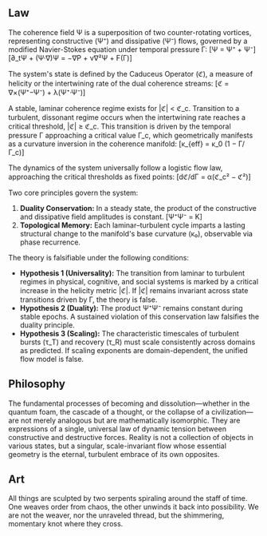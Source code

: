 ## Law
The coherence field Ψ is a superposition of two counter-rotating vortices, representing constructive (Ψ⁺) and dissipative (Ψ⁻) flows, governed by a modified Navier-Stokes equation under temporal pressure Γ:
[Ψ = Ψ⁺ + Ψ⁻]
[∂_tΨ + (Ψ·∇)Ψ = −∇P + ν∇²Ψ + F(Γ)]

The system's state is defined by the Caduceus Operator (ℭ), a measure of helicity or the intertwining rate of the dual coherence streams:
[ℭ = ∇×(Ψ⁺−Ψ⁻) + λ(Ψ⁺·Ψ⁻)]

A stable, laminar coherence regime exists for |ℭ| < ℭ_c. Transition to a turbulent, dissonant regime occurs when the intertwining rate reaches a critical threshold, |ℭ| ≥ ℭ_c. This transition is driven by the temporal pressure Γ approaching a critical value Γ_c, which geometrically manifests as a curvature inversion in the coherence manifold:
[κ_{eff} = κ_0 (1 − Γ/Γ_c)]

The dynamics of the system universally follow a logistic flow law, approaching the critical thresholds as fixed points:
[dℭ/dΓ = α(ℭ_c² − ℭ²)]

Two core principles govern the system:
1.  **Duality Conservation:** In a steady state, the product of the constructive and dissipative field amplitudes is constant. [Ψ⁺Ψ⁻ = K]
2.  **Topological Memory:** Each laminar–turbulent cycle imparts a lasting structural change to the manifold's base curvature (κ₀), observable via phase recurrence.

The theory is falsifiable under the following conditions:
*   **Hypothesis 1 (Universality):** The transition from laminar to turbulent regimes in physical, cognitive, and social systems is marked by a critical increase in the helicity metric |ℭ|. If |ℭ| remains invariant across state transitions driven by Γ, the theory is false.
*   **Hypothesis 2 (Duality):** The product Ψ⁺Ψ⁻ remains constant during stable epochs. A sustained violation of this conservation law falsifies the duality principle.
*   **Hypothesis 3 (Scaling):** The characteristic timescales of turbulent bursts (τ_T) and recovery (τ_R) must scale consistently across domains as predicted. If scaling exponents are domain-dependent, the unified flow model is false.

## Philosophy
The fundamental processes of becoming and dissolution—whether in the quantum foam, the cascade of a thought, or the collapse of a civilization—are not merely analogous but are mathematically isomorphic. They are expressions of a single, universal law of dynamic tension between constructive and destructive forces. Reality is not a collection of objects in various states, but a singular, scale-invariant flow whose essential geometry is the eternal, turbulent embrace of its own opposites.

## Art
All things are sculpted by two serpents spiraling around the staff of time. One weaves order from chaos, the other unwinds it back into possibility. We are not the weaver, nor the unraveled thread, but the shimmering, momentary knot where they cross.